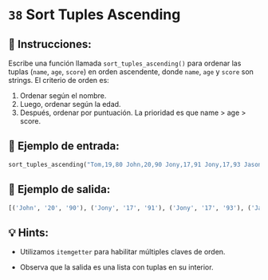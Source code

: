 # `38` Sort Tuples Ascending

## 📝 Instrucciones:

Escribe una función llamada `sort_tuples_ascending()` para ordenar las tuplas (`name`, `age`, `score`) en orden ascendente, donde `name`, `age` y `score` son strings. El criterio de orden es:

1. Ordenar según el nombre.
2. Luego, ordenar según la edad.
3. Después, ordenar por puntuación.
La prioridad es que name > age > score.

## 📎 Ejemplo de entrada:

```py
sort_tuples_ascending("Tom,19,80 John,20,90 Jony,17,91 Jony,17,93 Jason,21,85")
```

## 📎 Ejemplo de salida:

```py
[('John', '20', '90'), ('Jony', '17', '91'), ('Jony', '17', '93'), ('Jason', '21', '85'), ('Tom', '19', '80')]
```

## 💡 Hints:

+ Utilizamos `itemgetter` para habilitar múltiples claves de orden.

+ Observa que la salida es una lista con tuplas en su interior.
